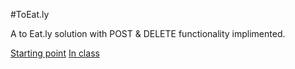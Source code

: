 #ToEat.ly

A to Eat.ly solution with POST & DELETE functionality implimented.

[Starting point](https://github.com/sf-wdi-18/ToEat.ly)
[In class](https://github.com/sf-wdi-18/ToEat.lyV2)
